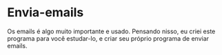 # Envia-emails
Os emails é algo muito importante e usado. Pensando nisso, eu criei este programa para você estudar-lo, e criar seu próprio programa de enviar emails.
